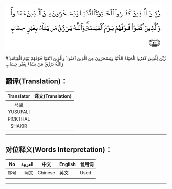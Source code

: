![002:212](images/002_212.gif)

#زُيِّنَ لِلَّذِينَ كَفَرُوا الْحَيَاةُ الدُّنْيَا وَيَسْخَرُونَ مِنَ الَّذِينَ آمَنُوا ۘ وَالَّذِينَ اتَّقَوْا فَوْقَهُمْ يَوْمَ الْقِيَامَةِ ۗ وَاللَّهُ يَرْزُقُ مَنْ يَشَاءُ بِغَيْرِ حِسَابٍ 

## 

## 翻译(Translation)：

| Translator | 译文(Translation) |
| :--------: | ----------------- |
|    马坚    |                   |
|  YUSUFALI  |                   |
|  PICKTHAL  |                   |
|   SHAKIR   |                   |

---

## 对位释义(Words Interpretation)：

| No   | العربية | 中文    | English | 曾用词 |
| ---- | ------: | ------- | ------- | ------ |
| 序号 |    阿文 | Chinese | 英文    | Used   |
|      |         |         |         |        |

---
